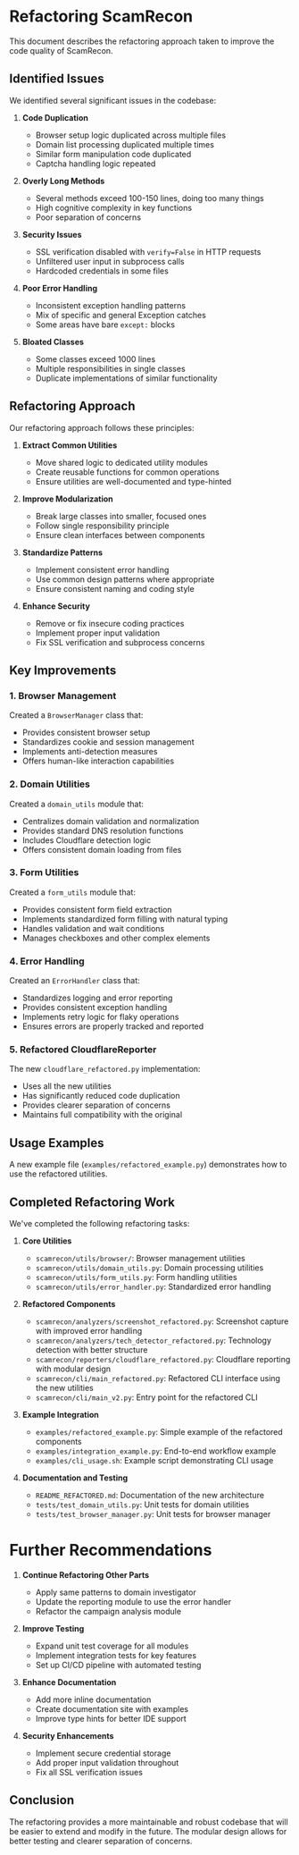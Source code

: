 # Refactoring ScamRecon

This document describes the refactoring approach taken to improve the code quality of ScamRecon.

## Identified Issues

We identified several significant issues in the codebase:

1. **Code Duplication**
   - Browser setup logic duplicated across multiple files
   - Domain list processing duplicated multiple times
   - Similar form manipulation code duplicated
   - Captcha handling logic repeated

2. **Overly Long Methods**
   - Several methods exceed 100-150 lines, doing too many things
   - High cognitive complexity in key functions
   - Poor separation of concerns

3. **Security Issues**
   - SSL verification disabled with `verify=False` in HTTP requests
   - Unfiltered user input in subprocess calls
   - Hardcoded credentials in some files

4. **Poor Error Handling**
   - Inconsistent exception handling patterns
   - Mix of specific and general Exception catches
   - Some areas have bare `except:` blocks

5. **Bloated Classes**
   - Some classes exceed 1000 lines
   - Multiple responsibilities in single classes
   - Duplicate implementations of similar functionality

## Refactoring Approach

Our refactoring approach follows these principles:

1. **Extract Common Utilities**
   - Move shared logic to dedicated utility modules
   - Create reusable functions for common operations
   - Ensure utilities are well-documented and type-hinted

2. **Improve Modularization**
   - Break large classes into smaller, focused ones
   - Follow single responsibility principle
   - Ensure clean interfaces between components

3. **Standardize Patterns**
   - Implement consistent error handling
   - Use common design patterns where appropriate
   - Ensure consistent naming and coding style

4. **Enhance Security**
   - Remove or fix insecure coding practices
   - Implement proper input validation
   - Fix SSL verification and subprocess concerns

## Key Improvements

### 1. Browser Management

Created a `BrowserManager` class that:
- Provides consistent browser setup
- Standardizes cookie and session management 
- Implements anti-detection measures
- Offers human-like interaction capabilities

### 2. Domain Utilities

Created a `domain_utils` module that:
- Centralizes domain validation and normalization
- Provides standard DNS resolution functions
- Includes Cloudflare detection logic
- Offers consistent domain loading from files

### 3. Form Utilities

Created a `form_utils` module that:
- Provides consistent form field extraction
- Implements standardized form filling with natural typing
- Handles validation and wait conditions
- Manages checkboxes and other complex elements

### 4. Error Handling

Created an `ErrorHandler` class that:
- Standardizes logging and error reporting
- Provides consistent exception handling
- Implements retry logic for flaky operations
- Ensures errors are properly tracked and reported

### 5. Refactored CloudflareReporter

The new `cloudflare_refactored.py` implementation:
- Uses all the new utilities
- Has significantly reduced code duplication
- Provides clearer separation of concerns
- Maintains full compatibility with the original

## Usage Examples

A new example file (`examples/refactored_example.py`) demonstrates how to use the refactored utilities.

## Completed Refactoring Work

We've completed the following refactoring tasks:

1. **Core Utilities**
   - `scamrecon/utils/browser/`: Browser management utilities
   - `scamrecon/utils/domain_utils.py`: Domain processing utilities
   - `scamrecon/utils/form_utils.py`: Form handling utilities
   - `scamrecon/utils/error_handler.py`: Standardized error handling

2. **Refactored Components**
   - `scamrecon/analyzers/screenshot_refactored.py`: Screenshot capture with improved error handling
   - `scamrecon/analyzers/tech_detector_refactored.py`: Technology detection with better structure
   - `scamrecon/reporters/cloudflare_refactored.py`: Cloudflare reporting with modular design
   - `scamrecon/cli/main_refactored.py`: Refactored CLI interface using the new utilities
   - `scamrecon/cli/main_v2.py`: Entry point for the refactored CLI

3. **Example Integration**
   - `examples/refactored_example.py`: Simple example of the refactored components
   - `examples/integration_example.py`: End-to-end workflow example
   - `examples/cli_usage.sh`: Example script demonstrating CLI usage

4. **Documentation and Testing**
   - `README_REFACTORED.md`: Documentation of the new architecture
   - `tests/test_domain_utils.py`: Unit tests for domain utilities
   - `tests/test_browser_manager.py`: Unit tests for browser manager

# Further Recommendations

1. **Continue Refactoring Other Parts**
   - Apply same patterns to domain investigator
   - Update the reporting module to use the error handler
   - Refactor the campaign analysis module

2. **Improve Testing**
   - Expand unit test coverage for all modules
   - Implement integration tests for key features
   - Set up CI/CD pipeline with automated testing

3. **Enhance Documentation**
   - Add more inline documentation
   - Create documentation site with examples
   - Improve type hints for better IDE support

4. **Security Enhancements**
   - Implement secure credential storage
   - Add proper input validation throughout
   - Fix all SSL verification issues

## Conclusion

The refactoring provides a more maintainable and robust codebase that will be easier to extend and modify in the future. The modular design allows for better testing and clearer separation of concerns.